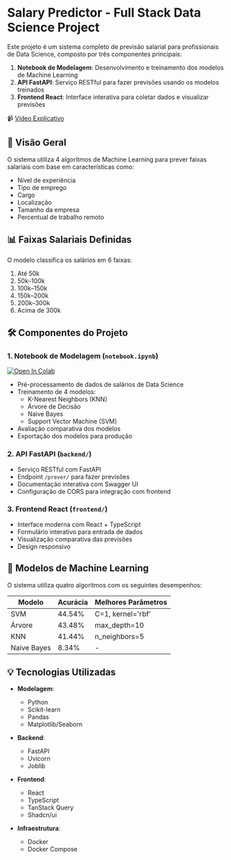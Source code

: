 # Salary Predictor - Full Stack Data Science Project


Este projeto é um sistema completo de previsão salarial para profissionais de Data Science, composto por três componentes principais:

1. **Notebook de Modelagem**: Desenvolvimento e treinamento dos modelos de Machine Learning
2. **API FastAPI**: Serviço RESTful para fazer previsões usando os modelos treinados
3. **Frontend React**: Interface interativa para coletar dados e visualizar previsões

📹 [Vídeo Explicativo](https://www.youtube.com/watch?v=1vQf8irQgzo)


## 📌 Visão Geral

O sistema utiliza 4 algoritmos de Machine Learning para prever faixas salariais com base em características como:
- Nível de experiência
- Tipo de emprego
- Cargo
- Localização
- Tamanho da empresa
- Percentual de trabalho remoto

## 📊 Faixas Salariais Definidas

O modelo classifica os salários em 6 faixas:
1. Até 50k
2. 50k–100k
3. 100k–150k
4. 150k–200k
5. 200k–300k
6. Acima de 300k



## 🛠️ Componentes do Projeto

### 1. Notebook de Modelagem (`notebook.ipynb`)
[![Open In Colab](https://colab.research.google.com/assets/colab-badge.svg)](https://colab.research.google.com/drive/1mC9WyQrV1hJr7peZItVTkAhQtVXJfHLw?usp=sharing)

- Pré-processamento de dados de salários de Data Science
- Treinamento de 4 modelos:
  - K-Nearest Neighbors (KNN)
  - Árvore de Decisão
  - Naive Bayes
  - Support Vector Machine (SVM)
- Avaliação comparativa dos modelos
- Exportação dos modelos para produção

### 2. API FastAPI (`backend/`)
- Serviço RESTful com FastAPI
- Endpoint `/prever/` para fazer previsões
- Documentação interativa com Swagger UI
- Configuração de CORS para integração com frontend

### 3. Frontend React (`frontend/`)
- Interface moderna com React + TypeScript
- Formulário interativo para entrada de dados
- Visualização comparativa das previsões
- Design responsivo


## 🤖 Modelos de Machine Learning

O sistema utiliza quatro algoritmos com os seguintes desempenhos:

| Modelo       | Acurácia | Melhores Parâmetros               |
|--------------|----------|-----------------------------------|
| SVM          | 44.54%   | C=1, kernel='rbf'                 |
| Árvore       | 43.48%   | max_depth=10                      |
| KNN          | 41.44%   | n_neighbors=5                     |
| Naive Bayes  | 8.34%    | -                                 |

## 💡 Tecnologias Utilizadas

- **Modelagem**:
  - Python
  - Scikit-learn
  - Pandas
  - Matplotlib/Seaborn

- **Backend**:
  - FastAPI
  - Uvicorn
  - Joblib

- **Frontend**:
  - React
  - TypeScript
  - TanStack Query
  - Shadcn/ui

- **Infraestrutura**:
  - Docker
  - Docker Compose

